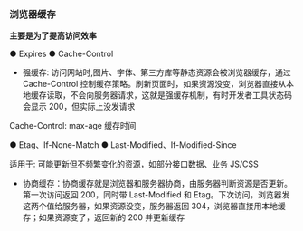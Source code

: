 ### 浏览器缓存

**主要是为了提高访问效率**

● Expires
● Cache-Control

- 强缓存: 访问网站时,图片、字体、第三方库等静态资源会被浏览器缓存，通过 Cache-Control 控制缓存策略。刷新页面时，如果资源没变，浏览器直接从本地缓存读取，不会向服务器请求，这就是强缓存机制，有时开发者工具状态码会显示 200，但实际上没发请求

Cache-Control: max-age 缓存时间

● Etag、If-None-Match
● Last-Modified、If-Modified-Since

适用于: 可能更新但不频繁变化的资源，如部分接口数据、业务 JS/CSS

- 协商缓存：协商缓存就是浏览器和服务器协商，由服务器判断资源是否更新。第一次访问返回 200，同时带 Last-Modified 和 Etag。下次访问，浏览器发这两个值给服务器，如果资源没变，服务器返回 304，浏览器直接用本地缓存；如果资源变了，返回新的 200 并更新缓存
